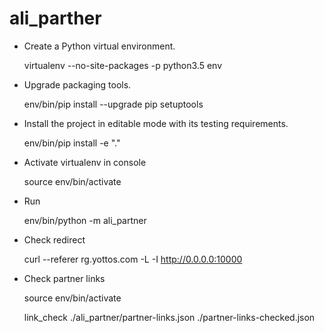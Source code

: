 # ali_parther

- Create a Python virtual environment.

    virtualenv --no-site-packages -p python3.5 env

- Upgrade packaging tools.

    env/bin/pip install --upgrade pip setuptools

- Install the project in editable mode with its testing requirements.

    env/bin/pip install -e "."
    
- Activate virtualenv in console

    source env/bin/activate

- Run

    env/bin/python -m ali_partner

- Check redirect

    curl --referer rg.yottos.com -L -I http://0.0.0.0:10000
    
- Check partner links

    source env/bin/activate

    link_check ./ali_partner/partner-links.json ./partner-links-checked.json

    